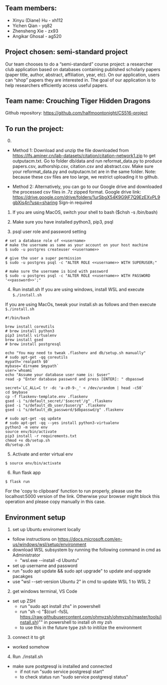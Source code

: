 ## Team members:
- Xinyu (Diane) Hu - xh112
- Yichen Qian - yq82
- Zhensheng Xie - zx93
- Angikar Ghosal - ag520


## Project chosen:  semi-standard project
Our team chooses to do a “semi-standard” course project: a researcher club application based on databases containing published scholarly papers (paper title, author, abstract, affiliation, year, etc). On our application, users can “shop” papers they are interested in. The goal of our application is to help researchers efficiently access useful papers.


## Team name: Crouching Tiger Hidden Dragons


Github repository: https://github.com/halfmoontonight/CS516-project


## To run the project:
0. 
 - Method 1: Download and unzip the file downloaded from 
https://lfs.aminer.cn/lab-datasets/citation/citation-network1.zip to get outputacm.txt. Go to folder db/data and run reformat_data.py to produce papers.csv, authorship.csv, citation.csv and abstract.csv. Make sure your reformat_data.py and outputacm.txt are in the same folder.
Note: because these csv files are too large, we restrict uploading it to github.

- Method 2: Alternatively, you can go to our Google drive and downloaded the processed csv files in .7z zipped format.
Google drive link: https://drive.google.com/drive/folders/1urSbgX54K9G9jF7Q9EzEXvPL9gbXis4n?usp=sharing
Sign-in required 
1. If you are using MacOS, switch your shell to bash ($chsh -s /bin/bash)

2. Make sure you have installed python3, pip3, psql

3. psql user role and password setting
```
# set a database role of <<username>
# make the username as same as your account on your host machine
$ sudo -u postgres createuser <<username>>

# give the user a super permission
$ sudo -u postgres psql -c "ALTER ROLE <<username>> WITH SUPERUSER;"

# make sure the username is bind with password
$ sudo -u postgres psql -c "ALTER ROLE <<username>> WITH PASSWORD '<<password>>';"
```

4. Run install.sh
If you are using windows, install WSL and execute `$./install.sh`

If you are using MacOs, tweak your install.sh as follows and then execute `$./install.sh`
```
#!/bin/bash
 
brew install coreutils
# brew install python3
pip3 install virtualenv
brew install gsed
# brew install postgresql
 
echo "You may need to tweak .flashenv and db/setup.sh manually"
# sudo apt-get -qq coreutils
mypath=`realpath $0`
mybase=`dirname $mypath`
user=`whoami`
echo "Assume your database user name is: $user"
read -p "Enter database password and press [ENTER]: " dbpasswd
 
secret=`LC_ALL=C tr -dc 'a-z0-9-_' < /dev/urandom | head -c50`
cd $mybase
cp -f flaskenv-template.env .flaskenv
gsed -i "s/default_secret/'$secret'/g" .flaskenv
gsed -i "s/default_db_user/$user/g" .flaskenv
gsed -i "s/default_db_password/$dbpasswd/g" .flaskenv
 
# sudo apt-get -qq update
# sudo apt-get -qq --yes install python3-virtualenv
python3 -m venv env
source env/bin/activate
pip3 install -r requirements.txt
chmod +x db/setup.sh
db/setup.sh
```
5. Activate and enter virtual env
```
$ source env/bin/activate
```

6. Run flask app
```
$ flask run
```
For the 'copy to clipboard' function to run properly, please use the localhost:5000 version of the link. Otherwise your browser might block this operation and please copy manually in this case. 

## Environment setup 
1. set up Ubuntu enviroment locally 
 - follow instructions on https://docs.microsoft.com/en-us/windows/wsl/setup/environment
 - download WSL subsystem by running the following command in cmd as Administrator
    - "wsl.exe --install -d Ubuntu"
 - set up username and password
 - run "sudo apt update && sudo apt upgrade" to update and upgrade pacakges
 - use "wsl --set-version Ubuntu 2" in cmd to update WSL 1 to WSL 2
2. get windows terminal, VS Code
 - set up ZSH
   - run "sudo apt install zhs" in powershell
   - run "sh -c "$(curl -fsSL https://raw.githubusercontent.com/ohmyzsh/ohmyzsh/master/tools/install.sh)"" in powershell to install oh my zsh
   - to use this in the future type zsh to initilize the environment 
3. connect it to git 
 - worked somehow 
4. Run ./install.sh
 - make sure postgresql is installed and connected 
   - if not run "sudo service postgresql start"
   - to check status run "sudo service postgresql status"
